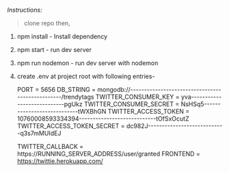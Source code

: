 
*Instructions:*
> clone repo then,

 1. npm install - Install dependency
 2. npm start - run dev server
 3. npm run nodemon - run dev server with nodemon
 4. create .env at project root with following entries-
 

    PORT = 5656 
    DB_STRING = mongodb://-------------------------------------------------/trendytags
    TWITTER_CONSUMER_KEY = yva----------------------------pgUkz
    TWITTER_CONSUMER_SECRET = NsHSq5----------------------------tWXBhGN
    TWITTER_ACCESS_TOKEN = 10760008593334394----------------------------tOfSxOcutZ
    TWITTER_ACCESS_TOKEN_SECRET = dc982J----------------------------q3s7mMUIdEJ
    
    TWITTER_CALLBACK = https://RUNNING_SERVER_ADDRESS/user/granted
    FRONTEND = https://twittie.herokuapp.com/
